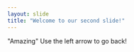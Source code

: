 ```yaml
---
layout: slide
title: "Welcome to our second slide!"
---
```

"Amazing"
Use the left arrow to go back!
